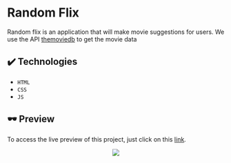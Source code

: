 # Random Flix
Random flix is ​​an application that will make movie suggestions for users. We use the API [themoviedb](https://www.themoviedb.org/) to get the movie data

## ✔️  Technologies
- ``HTML``
- ``CSS``
- ``JS``

## :dark_sunglasses: Preview
To access the live preview of this project, just click on this [link](https://leandro4silva.github.io/random-flix/).

<p align=center>
<img src="https://i.imgur.com/uKv2I6L.gif" />
</p>

